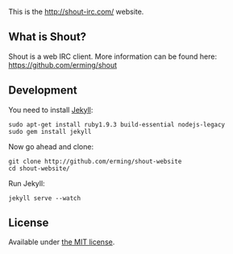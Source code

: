 This is the http://shout-irc.com/ website.

## What is Shout?

Shout is a web IRC client. More information can be found here:
https://github.com/erming/shout

## Development

You need to install [Jekyll](http://jekyllrb.com/):

```
sudo apt-get install ruby1.9.3 build-essential nodejs-legacy
sudo gem install jekyll
```

Now go ahead and clone:

```
git clone http://github.com/erming/shout-website
cd shout-website/
```

Run Jekyll:

```
jekyll serve --watch
```

## License

Available under [the MIT license](http://mths.be/mit).
